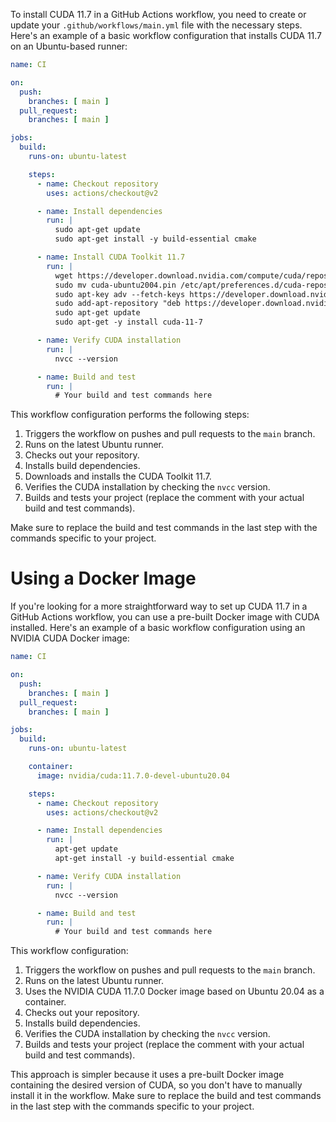 To install CUDA 11.7 in a GitHub Actions workflow, you need to create or update
your `.github/workflows/main.yml` file with the necessary steps. Here's an
example of a basic workflow configuration that installs CUDA 11.7 on an
Ubuntu-based runner:

```yaml
name: CI

on:
  push:
    branches: [ main ]
  pull_request:
    branches: [ main ]

jobs:
  build:
    runs-on: ubuntu-latest

    steps:
      - name: Checkout repository
        uses: actions/checkout@v2

      - name: Install dependencies
        run: |
          sudo apt-get update
          sudo apt-get install -y build-essential cmake

      - name: Install CUDA Toolkit 11.7
        run: |
          wget https://developer.download.nvidia.com/compute/cuda/repos/ubuntu2004/x86_64/cuda-ubuntu2004.pin
          sudo mv cuda-ubuntu2004.pin /etc/apt/preferences.d/cuda-repository-pin-600
          sudo apt-key adv --fetch-keys https://developer.download.nvidia.com/compute/cuda/repos/ubuntu2004/x86_64/7fa2af80.pub
          sudo add-apt-repository "deb https://developer.download.nvidia.com/compute/cuda/repos/ubuntu2004/x86_64/ /"
          sudo apt-get update
          sudo apt-get -y install cuda-11-7

      - name: Verify CUDA installation
        run: |
          nvcc --version

      - name: Build and test
        run: |
          # Your build and test commands here
```

This workflow configuration performs the following steps:

1. Triggers the workflow on pushes and pull requests to the `main` branch.
2. Runs on the latest Ubuntu runner.
3. Checks out your repository.
4. Installs build dependencies.
5. Downloads and installs the CUDA Toolkit 11.7.
6. Verifies the CUDA installation by checking the `nvcc` version.
7. Builds and tests your project (replace the comment with your actual build and
   test commands).

Make sure to replace the build and test commands in the last step with the
commands specific to your project.

# Using a Docker Image

If you're looking for a more straightforward way to set up CUDA 11.7 in a GitHub
Actions workflow, you can use a pre-built Docker image with CUDA installed.
Here's an example of a basic workflow configuration using an NVIDIA CUDA Docker
image:

```yaml
name: CI

on:
  push:
    branches: [ main ]
  pull_request:
    branches: [ main ]

jobs:
  build:
    runs-on: ubuntu-latest

    container:
      image: nvidia/cuda:11.7.0-devel-ubuntu20.04

    steps:
      - name: Checkout repository
        uses: actions/checkout@v2

      - name: Install dependencies
        run: |
          apt-get update
          apt-get install -y build-essential cmake

      - name: Verify CUDA installation
        run: |
          nvcc --version

      - name: Build and test
        run: |
          # Your build and test commands here
```

This workflow configuration:

1. Triggers the workflow on pushes and pull requests to the `main` branch.
2. Runs on the latest Ubuntu runner.
3. Uses the NVIDIA CUDA 11.7.0 Docker image based on Ubuntu 20.04 as a
   container.
4. Checks out your repository.
5. Installs build dependencies.
6. Verifies the CUDA installation by checking the `nvcc` version.
7. Builds and tests your project (replace the comment with your actual build and
   test commands).

This approach is simpler because it uses a pre-built Docker image containing the
desired version of CUDA, so you don't have to manually install it in the
workflow. Make sure to replace the build and test commands in the last step with
the commands specific to your project.